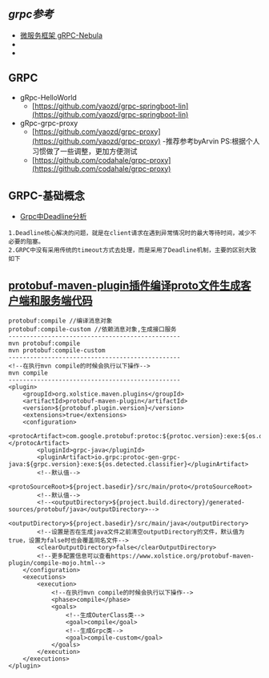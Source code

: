 ## *grpc参考*
- [微服务框架 gRPC-Nebula](https://www.oschina.net/p/grpc-nebula)
- []()
- []()

## GRPC
- gRpc-HelloWorld
    - [https://github.com/yaozd/grpc-springboot-lin](https://github.com/yaozd/grpc-springboot-lin)
- gRpc-grpc-proxy
    - [https://github.com/yaozd/grpc-proxy](https://github.com/yaozd/grpc-proxy) -推荐参考byArvin PS:根据个人习惯做了一些调整，更加方便测试
    - [https://github.com/codahale/grpc-proxy](https://github.com/codahale/grpc-proxy)

## GRPC-基础概念
- [Grpc中Deadline分析](https://www.jianshu.com/p/f67be6287c1d)
```
1.Deadline核心解决的问题，就是在client请求在遇到异常情况时的最大等待时间，减少不必要的阻塞。
2.GRPC中没有采用传统的timeout方式去处理，而是采用了Deadline机制，主要的区别大致如下
```

## [protobuf-maven-plugin插件编译proto文件生成客户端和服务端代码](https://blog.csdn.net/jiangshuanshuan/article/details/100581269)
```
protobuf:compile //编译消息对象
protobuf:compile-custom //依赖消息对象,生成接口服务
------------------------------------------------
mvn protobuf:compile
mvn protobuf:compile-custom
------------------------------------------------
<!--在执行mvn compile的时候会执行以下操作-->
mvn compile
------------------------------------------------
<plugin>
    <groupId>org.xolstice.maven.plugins</groupId>
    <artifactId>protobuf-maven-plugin</artifactId>
    <version>${protobuf.plugin.version}</version>
    <extensions>true</extensions>
    <configuration>
        <protocArtifact>com.google.protobuf:protoc:${protoc.version}:exe:${os.detected.classifier}</protocArtifact>
        <pluginId>grpc-java</pluginId>
        <pluginArtifact>io.grpc:protoc-gen-grpc-java:${grpc.version}:exe:${os.detected.classifier}</pluginArtifact>
        <!--默认值-->
        <protoSourceRoot>${project.basedir}/src/main/proto</protoSourceRoot>
        <!--默认值-->
        <!--<outputDirectory>${project.build.directory}/generated-sources/protobuf/java</outputDirectory>-->
        <outputDirectory>${project.basedir}/src/main/java</outputDirectory>
        <!--设置是否在生成java文件之前清空outputDirectory的文件，默认值为true，设置为false时也会覆盖同名文件-->
        <clearOutputDirectory>false</clearOutputDirectory>
        <!--更多配置信息可以查看https://www.xolstice.org/protobuf-maven-plugin/compile-mojo.html-->
    </configuration>
    <executions>
        <execution>
            <!--在执行mvn compile的时候会执行以下操作-->
            <phase>compile</phase>
            <goals>
                <!--生成OuterClass类-->
                <goal>compile</goal>
                <!--生成Grpc类-->
                <goal>compile-custom</goal>
            </goals>
        </execution>
    </executions>
</plugin>
```
